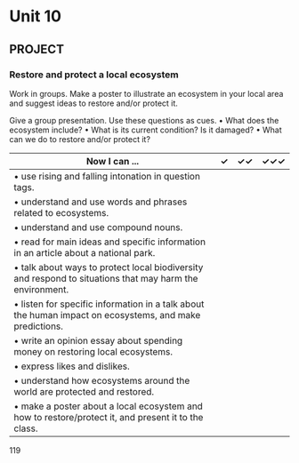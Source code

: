 # Unit 10

## PROJECT

### Restore and protect a local ecosystem

Work in groups. Make a poster to illustrate an ecosystem in your local area and suggest ideas to restore and/or protect it.

Give a group presentation. Use these questions as cues.
• What does the ecosystem include?
• What is its current condition? Is it damaged?
• What can we do to restore and/or protect it?

Now I can ... | ✓ | ✓✓ | ✓✓✓
--- | --- | --- | ---
• use rising and falling intonation in question tags. | | |
• understand and use words and phrases related to ecosystems. | | |
• understand and use compound nouns. | | |
• read for main ideas and specific information in an article about a national park. | | |
• talk about ways to protect local biodiversity and respond to situations that may harm the environment. | | |
• listen for specific information in a talk about the human impact on ecosystems, and make predictions. | | |
• write an opinion essay about spending money on restoring local ecosystems. | | |
• express likes and dislikes. | | |
• understand how ecosystems around the world are protected and restored. | | |
• make a poster about a local ecosystem and how to restore/protect it, and present it to the class. | | |

119
